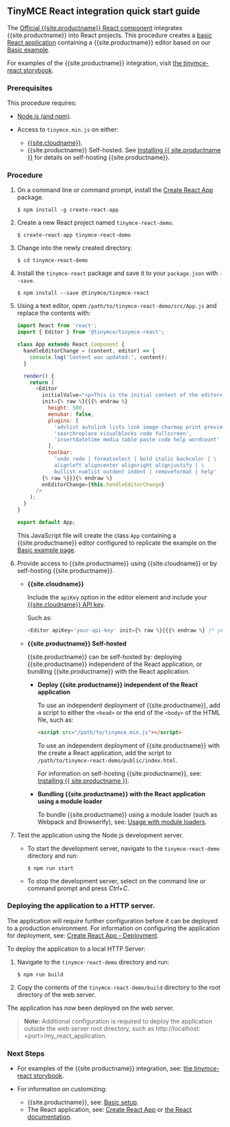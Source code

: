 ## TinyMCE React integration quick start guide

The [Official {{site.productname}} React component](https://github.com/tinymce/tinymce-react) integrates {{site.productname}} into React projects.
This procedure creates a [basic React application](https://github.com/facebook/create-react-app) containing a {{site.productname}} editor based on our [Basic example]({{site.baseurl}}/demo/basic-example/).

For examples of the {{site.productname}} integration, visit [the tinymce-react storybook](https://tinymce.github.io/tinymce-react/).

### Prerequisites

This procedure requires:
* [Node.js (and npm)](https://nodejs.org/).
* Access to `tinymce.min.js` on either:

    * [{{site.cloudname}}]({{site.baseurl}}/cloud-deployment-guide/editor-and-features/).
    * {{site.productname}} Self-hosted. See [Installing {{ site.productname }}]({{site.baseurl}}/general-configuration-guide/advanced-install/) for details on self-hosting {{site.productname}}.

### Procedure

1. On a command line or command prompt, install the [Create React App](https://github.com/facebook/create-react-app) package.

    ```
    $ npm install -g create-react-app
    ```
2. Create a new React project named `tinymce-react-demo`.

    ```
    $ create-react-app tinymce-react-demo
    ```
3. Change into the newly created directory.

    ```
    $ cd tinymce-react-demo
    ```
4. Install the `tinymce-react` package and save it to your `package.json` with `--save`.

    ```
    $ npm install --save @tinymce/tinymce-react
    ```
5. Using a text editor, open `/path/to/tinymce-react-demo/src/App.js` and replace the contents with:

    ```js
    import React from 'react';
    import { Editor } from '@tinymce/tinymce-react';

    class App extends React.Component {
      handleEditorChange = (content, editor) => {
        console.log('Content was updated:', content);
      }

      render() {
        return (
          <Editor
            initialValue="<p>This is the initial content of the editor</p>"
            init={% raw %}{{{% endraw %}
              height: 500,
              menubar: false,
              plugins: [
                'advlist autolink lists link image charmap print preview anchor',
                'searchreplace visualblocks code fullscreen',
                'insertdatetime media table paste code help wordcount'
              ],
              toolbar:
                'undo redo | formatselect | bold italic backcolor | \
                alignleft aligncenter alignright alignjustify | \
                bullist numlist outdent indent | removeformat | help'
            {% raw %}}}{% endraw %}
            onEditorChange={this.handleEditorChange}
          />
        );
      }
    }

    export default App;
    ```
    This JavaScript file will create the class `App` containing a {{site.productname}} editor configured to replicate the example on the [Basic example page]({{site.baseurl}}/demo/basic-example/).
6. Provide access to {{site.productname}} using {{site.cloudname}} or by self-hosting {{site.productname}}.

    * **{{site.cloudname}}**

        Include the `apiKey` option in the editor element and include your [{{site.cloudname}} API key]({{site.accountsignup}}).

        Such as:

        ```js
        <Editor apiKey='your-api-key' init={% raw %}{{{% endraw %} /* your other settings */ {% raw %}}}{% endraw %} />
        ```

    * **{{site.productname}} Self-hosted**

      {{site.productname}} can be self-hosted by: deploying {{site.productname}} independent of the React application, or bundling {{site.productname}} with the React application.

      * **Deploy {{site.productname}} independent of the React application**

        To use an independent deployment of {{site.productname}}, add a script to either the `<head>` or the end of the `<body>` of the HTML file, such as:
        ```html
        <script src="/path/to/tinymce.min.js"></script>
        ```

        To use an independent deployment of {{site.productname}} with the create a React application, add the script to `/path/to/tinymce-react-demo/public/index.html`.

        For information on self-hosting {{site.productname}}, see: [Installing {{ site.productname }}]({{site.baseurl}}/general-configuration-guide/advanced-install/).

      * **Bundling {{site.productname}} with the React application using a module loader**

          To bundle {{site.productname}} using a module loader (such as Webpack and Browserify), see: [Usage with module loaders]({{site.baseurl}}/advanced/usage-with-module-loaders/).

7. Test the application using the Node.js development server.
    * To start the development server, navigate to the `tinymce-react-demo` directory and run:

        ```
        $ npm run start
        ```

    * To stop the development server, select on the command line or command prompt and press _Ctrl+C_.

### Deploying the application to a HTTP server.
The application will require further configuration before it can be deployed to a production environment. For information on configuring the application for deployment, see: [Create React App - Deployment](https://create-react-app.dev/docs/deployment).

To deploy the application to a local HTTP Server:

1. Navigate to the `tinymce-react-demo` directory and run:

    ```
    $ npm run build
    ```

2. Copy the contents of the `tinymce-react-demo/build` directory to the root directory of the web server.

The application has now been deployed on the web server.

> **Note:** Additional configuration is required to deploy the application outside the web server root directory, such as http://localhost:&#60;port&#62;/my_react_application.

### Next Steps

* For examples of the {{site.productname}} integration, see: [the tinymce-react storybook](https://tinymce.github.io/tinymce-react/).
* For information on customizing:

    * {{site.productname}}, see: [Basic setup]({{site.baseurl}}/general-configuration-guide/basic-setup/).
    * The React application, see: [Create React App](https://create-react-app.dev/docs/getting-started) or [the React documentation](https://reactjs.org/docs/getting-started.html).
